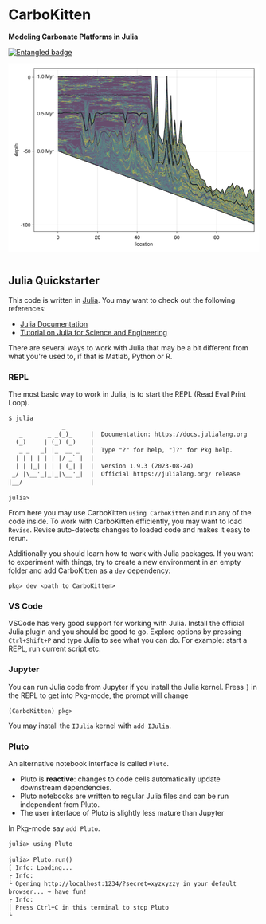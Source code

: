 # CarboKitten
**Modeling Carbonate Platforms in Julia**

[![Entangled badge](https://img.shields.io/badge/entangled-Use%20the%20source!-%2300aeff)](https://entangled.github.io/)

![](fig/b13-crosssection.png)


```@contents
```

## Julia Quickstarter

This code is written in [Julia](https://julia-lang.org/). You may want to check out the following references:

- [Julia Documentation](https://docs.julialang.org/en/v1/)
- [Tutorial on Julia for Science and Engineering](https://www.matecdev.com/posts/julia-tutorial-science-engineering.html)

There are several ways to work with Julia that may be a bit different from what you're used to, if that is Matlab, Python or R.

### REPL
The most basic way to work in Julia, is to start the REPL (Read Eval Print Loop).

```shell
$ julia
               _
   _       _ _(_)_     |  Documentation: https://docs.julialang.org
  (_)     | (_) (_)    |
   _ _   _| |_  __ _   |  Type "?" for help, "]?" for Pkg help.
  | | | | | | |/ _` |  |
  | | |_| | | | (_| |  |  Version 1.9.3 (2023-08-24)
 _/ |\__'_|_|_|\__'_|  |  Official https://julialang.org/ release
|__/                   |

julia> 
```

From here you may use CarboKitten `using CarboKitten` and run any of the code inside. To work with CarboKitten efficiently, you may want to load `Revise`. Revise auto-detects changes to loaded code and makes it easy to rerun.

Additionally you should learn how to work with Julia packages. If you want to experiment with things, try to create a new environment in an empty folder and add CarboKitten as a `dev` dependency:

```
pkg> dev <path to CarboKitten>
```

### VS Code
VSCode has very good support for working with Julia. Install the official Julia plugin and you should be good to go. Explore options by pressing `Ctrl+Shift+P` and type Julia to see what you can do. For example: start a REPL, run current script etc.

### Jupyter
You can run Julia code from Jupyter if you install the Julia kernel. Press `]` in the REPL to get into Pkg-mode, the prompt will change

```shell
(CarboKitten) pkg>
```

You may install the `IJulia` kernel with `add IJulia`.

### Pluto
An alternative notebook interface is called `Pluto`.

- Pluto is **reactive**: changes to code cells automatically update downstream dependencies.
- Pluto notebooks are written to regular Julia files and can be run independent from Pluto.
- The user interface of Pluto is slightly less mature than Jupyter

In Pkg-mode say `add Pluto`.

```shell
julia> using Pluto

julia> Pluto.run()
[ Info: Loading...
┌ Info: 
└ Opening http://localhost:1234/?secret=xyzxyzzy in your default browser... ~ have fun!
┌ Info: 
│ Press Ctrl+C in this terminal to stop Pluto
└ 
```

